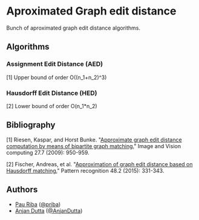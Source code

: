 # Aproximated Graph edit distance

Bunch of aproximated graph edit distance algorithms.

## Algorithms

### Assignment Edit Distance (AED)

[1] Upper bound of order O((n_1+n_2)^3)

### Hausdorff Edit Distance (HED)

[2] Lower bound of order O(n_1*n_2)

## Bibliography

[1] Riesen, Kaspar, and Horst Bunke. "[Approximate graph edit distance computation by means of bipartite graph matching.](http://www.sciencedirect.com/science/article/pii/S026288560800084X)" Image and Vision computing 27.7 (2009): 950-959.

[2] Fischer, Andreas, et al. "[Approximation of graph edit distance based on Hausdorff matching.](http://www.sciencedirect.com/science/article/pii/S003132031400274X)" Pattern recognition 48.2 (2015): 331-343.

## Authors

* [Pau Riba](http://www.cvc.uab.es/people/priba/) ([@priba](https://github.com/priba))
* [Anjan Dutta](https://sites.google.com/site/2adutta/) ([@AnjanDutta](https://github.com/AnjanDutta))
